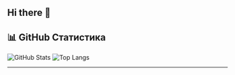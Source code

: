 ## Hi there 👋
## 📊 GitHub Статистика

![GitHub Stats](https://github-readme-stats.vercel.app/api?username=joe-gibson&show_icons=true&theme=tokyonight&hide_title=false)
![Top Langs](https://github-readme-stats.vercel.app/api/top-langs/?username=joe-gibson&layout=compact&theme=tokyonight)

---
